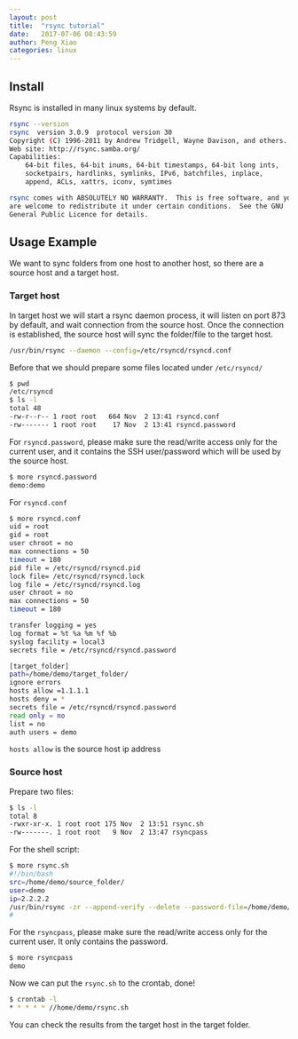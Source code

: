 ```yaml
---
layout: post
title:  "rsync tutorial"
date:   2017-07-06 08:43:59
author: Peng Xiao
categories: linux
---
```


## Install

Rsync is installed in many linux systems by default.

```bash
rsync --version
rsync  version 3.0.9  protocol version 30
Copyright (C) 1996-2011 by Andrew Tridgell, Wayne Davison, and others.
Web site: http://rsync.samba.org/
Capabilities:
    64-bit files, 64-bit inums, 64-bit timestamps, 64-bit long ints,
    socketpairs, hardlinks, symlinks, IPv6, batchfiles, inplace,
    append, ACLs, xattrs, iconv, symtimes

rsync comes with ABSOLUTELY NO WARRANTY.  This is free software, and you
are welcome to redistribute it under certain conditions.  See the GNU
General Public Licence for details.
```

## Usage Example

We want to sync folders from one host to another host, so there are a source host and a target host.

### Target host

In target host we will start a rsync daemon process, it will listen on port 873 by default, and wait connection from the source host.
Once the connection is established, the source host will sync the folder/file to the target host.

```bash
/usr/bin/rsync --daemon --config=/etc/rsyncd/rsyncd.conf
```

Before that we should prepare some files located under `/etc/rsyncd/`

```bash
$ pwd
/etc/rsyncd
$ ls -l
total 48
-rw-r--r-- 1 root root   664 Nov  2 13:41 rsyncd.conf
-rw------- 1 root root    17 Nov  2 13:41 rsyncd.password
```
For `rsyncd.password`, please make sure the read/write access only for the current user, and it contains the SSH user/password which will be used by
the source host.

```bash
$ more rsyncd.password
demo:demo
```
For `rsyncd.conf`

```bash
$ more rsyncd.conf
uid = root
gid = root
user chroot = no
max connections = 50
timeout = 180
pid file = /etc/rsyncd/rsyncd.pid
lock file= /etc/rsyncd/rsyncd.lock
log file = /etc/rsyncd/rsyncd.log
user chroot = no
max connections = 50
timeout = 180

transfer logging = yes
log format = %t %a %m %f %b
syslog facility = local3
secrets file = /etc/rsyncd/rsyncd.password

[target_folder]
path=/home/demo/target_folder/
ignore errors
hosts allow =1.1.1.1
hosts deny = *
secrets file = /etc/rsyncd/rsyncd.password
read only = no
list = no
auth users = demo
```

`hosts allow` is the source host ip address


### Source host

Prepare two files:

```bash
$ ls -l
total 8
-rwxr-xr-x. 1 root root 175 Nov  2 13:51 rsync.sh
-rw-------. 1 root root   9 Nov  2 13:47 rsyncpass
```

For the shell script:

```bash
$ more rsync.sh
#!/bin/bash
src=/home/demo/source_folder/
user=demo
ip=2.2.2.2
/usr/bin/rsync -zr --append-verify --delete --password-file=/home/demo/rsyncpass $src $user@$ip::rib
#
```

For the `rsyncpass`, please make sure the read/write access only for the current user. It only contains the password.

```bash
$ more rsyncpass
demo
```

Now we can put the `rsync.sh` to the crontab, done!

```bash
$ crontab -l
* * * * * //home/demo/rsync.sh
```

You can check the results from the target host in the target folder.